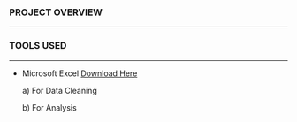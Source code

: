 ### PROJECT OVERVIEW
---
### TOOLS USED
---
- Microsoft Excel [Download Here](https://www.microsoft.com)

  a) For Data Cleaning
  
  b) For Analysis
